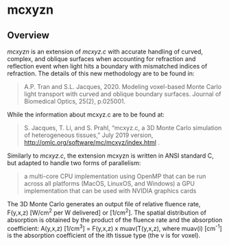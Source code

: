 # mcxyzn 
## Overview
*mcxyzn* is an extension of *mcxyz.c* with accurate handling of curved, complex, and oblique surfaces when accounting for refraction and reflection event when light hits a boundary with mismatched indices of refraction. The details of this new methodology are to be found in:
> A.P. Tran and S.L. Jacques, 2020. Modeling voxel-based Monte Carlo light transport with curved and oblique boundary surfaces. Journal of Biomedical Optics, 25(2), p.025001.

While the information about mcxyz.c are to be found at:
> S. Jacques, T. Li, and S. Prahl, “mcxyz.c, a 3D Monte Carlo simulation of heterogeneous
tissues,” July 2019 version, http://omlc.org/software/mc/mcxyz/index.html .

Similarly to *mcxyz.c*, the extension mcxyzn is written in ANSI standard C, but adapted to handle two forms of parallelism:
> a multi-core CPU implementation using OpenMP that can be run across all platforms (MacOS, LinuxOS, and Windows)
> a GPU implementation that can be used with NVIDIA graphics cards

The 3D Monte Carlo generates an output file of relative fluence rate, F(y,x,z) [W/cm<sup>2</sup> per W delivered] or [1/cm<sup>2</sup>]. The spatial distribution of absorption is obtained by the product of the fluence rate and the absorption coefficient: A(y,x,z) [1/cm<sup>3</sup>] = F(y,x,z) x muav(T(y,x,z), where muav(i) [cm<sup>-1</sup>] is the absorption coefficient of the ith tissue type (the v is for voxel).

